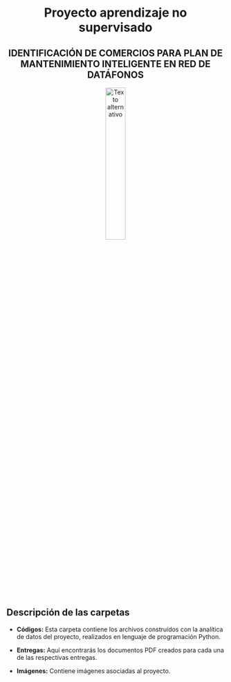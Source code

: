 <div align="center">
  <h1>Proyecto aprendizaje no supervisado</h1>
  <h2>IDENTIFICACIÓN DE COMERCIOS PARA PLAN DE MANTENIMIENTO INTELIGENTE EN RED DE DATÁFONOS</h2>
  <img src="Imágenes/Datafono.jpg" alt="Texto alternativo" width="30%">
</div>


## Descripción de las carpetas

- **Códigos:** Esta carpeta contiene los archivos construídos con la analítica de datos del proyecto, realizados en lenguaje de programación Python.

- **Entregas:** Aquí encontrarás los documentos PDF creados para cada una de las respectivas entregas.

- **Imágenes:** Contiene imágenes asociadas al proyecto.



